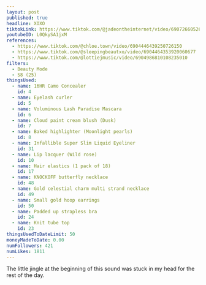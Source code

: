 ```yaml
---
layout: post
published: true
headline: XOXO
tiktokLink: https://www.tiktok.com/@jadeontheinternet/video/6907266052640492805
youtubeID: L0QkySA1jxM
references:
  - https://www.tiktok.com/@chloe.town/video/6904446439250726150
  - https://www.tiktok.com/@sleepingbeautxo/video/6904464353920060677
  - https://www.tiktok.com/@lottiejmusic/video/6904986810108235010
filters:
  - Beauty Mode
  - S8 (25)
thingsUsed:
  - name: 16HR Camo Concealer
    id: 4
  - name: Eyelash curler
    id: 5
  - name: Voluminous Lash Paradise Mascara
    id: 6
  - name: Cloud paint cream blush (Dusk)
    id: 7
  - name: Baked highlighter (Moonlight pearls)
    id: 8
  - name: Infallible Super Slim Liquid Eyeliner
    id: 31
  - name: Lip lacquer (Wild rose)
    id: 10
  - name: Hair elastics (1 pack of 18)
    id: 17
  - name: KNOCKOFF butterfly necklace
    id: 48
  - name: Gold celestial charm multi strand necklace
    id: 49
  - name: Small gold hoop earrings
    id: 50
  - name: Padded up strapless bra
    id: 24
  - name: Knit tube top
    id: 23
thingsUsedToDateLimit: 50
moneyMadeToDate: 0.00
numFollowers: 421
numLikes: 1811
---
```


The little jingle at the beginning of this sound was stuck in my head for the rest of the day.
